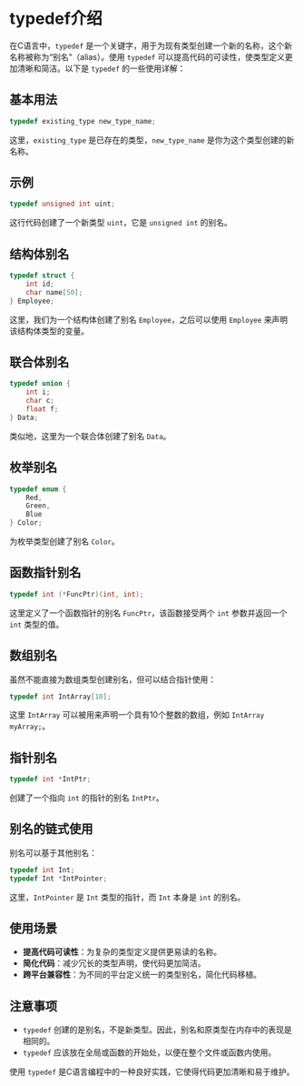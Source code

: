 # typedef介绍

在C语言中，`typedef` 是一个关键字，用于为现有类型创建一个新的名称，这个新名称被称为“别名”（alias）。使用 `typedef` 可以提高代码的可读性，使类型定义更加清晰和简洁。以下是 `typedef` 的一些使用详解：

## 基本用法

```c
typedef existing_type new_type_name;
```

这里，`existing_type` 是已存在的类型，`new_type_name` 是你为这个类型创建的新名称。

## 示例

```c
typedef unsigned int uint;
```

这行代码创建了一个新类型 `uint`，它是 `unsigned int` 的别名。

## 结构体别名

```c
typedef struct {
    int id;
    char name[50];
} Employee;
```

这里，我们为一个结构体创建了别名 `Employee`，之后可以使用 `Employee` 来声明该结构体类型的变量。

## 联合体别名

```c
typedef union {
    int i;
    char c;
    float f;
} Data;
```

类似地，这里为一个联合体创建了别名 `Data`。

## 枚举别名

```c
typedef enum {
    Red,
    Green,
    Blue
} Color;
```

为枚举类型创建了别名 `Color`。

## 函数指针别名

```c
typedef int (*FuncPtr)(int, int);
```

这里定义了一个函数指针的别名 `FuncPtr`，该函数接受两个 `int` 参数并返回一个 `int` 类型的值。

## 数组别名

虽然不能直接为数组类型创建别名，但可以结合指针使用：

```c
typedef int IntArray[10];
```

这里 `IntArray` 可以被用来声明一个具有10个整数的数组，例如 `IntArray myArray;`。

## 指针别名

```c
typedef int *IntPtr;
```

创建了一个指向 `int` 的指针的别名 `IntPtr`。

## 别名的链式使用

别名可以基于其他别名：

```c
typedef int Int;
typedef Int *IntPointer;
```

这里，`IntPointer` 是 `Int` 类型的指针，而 `Int` 本身是 `int` 的别名。

## 使用场景

- **提高代码可读性**：为复杂的类型定义提供更易读的名称。
- **简化代码**：减少冗长的类型声明，使代码更加简洁。
- **跨平台兼容性**：为不同的平台定义统一的类型别名，简化代码移植。

## 注意事项

- `typedef` 创建的是别名，不是新类型。因此，别名和原类型在内存中的表现是相同的。
- `typedef` 应该放在全局或函数的开始处，以便在整个文件或函数内使用。

使用 `typedef` 是C语言编程中的一种良好实践，它使得代码更加清晰和易于维护。
